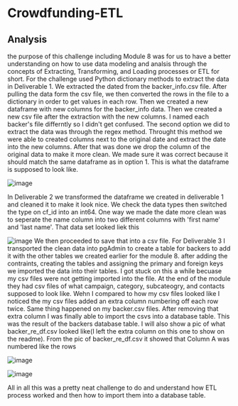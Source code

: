 # Crowdfunding-ETL
 
## Analysis 
the purpose of this challenge including Module 8 was for us to have a better understanding on how to use data modeling and analsis through the concepts of Extracting, Transforming, and Loading processes or ETL for short. For the challenge used Python dictionary methods to extract the data in Deliverable 1. We extracted the dated from the backer_info.csv file. After pulling the data form the csv file, we then converted the rows in the file to a dictionary in order to get values in each row. Then we created a new dataframe with new columns for the backer_info data. Then we created a new csv file after the extraction with the new columns. I named each backer's file differntly so I didn't get confused. The second option we did to extract the data was through the regex method. Throught this method we were able to created columns next to the original date and extract the date into the new columns. After that was done we drop the column of the original data to make it more clean. We made sure it was correct because it should match the same dataframe as in option 1. This is what the dataframe is supposed to look like.

![image](https://user-images.githubusercontent.com/111409181/198515559-e25170f7-c39c-4ac9-a7ee-7b03682f1e4b.png)

In Deliverable 2 we transformed the dataframe we created in deliverable 1 and cleaned it to make it look nice. We check the data types then switched the type on cf_id into an int64. One way we made the date more clean was to seperate the name column into two different columns with 'first name' and 'last name'. That data set looked liek this 

![image](https://user-images.githubusercontent.com/111409181/198516793-936c15d7-9141-4fe2-8b70-12ef5b0629ce.png)
We then proceeded to save that into a csv file. 
For Deliverable 3 I transported the clean data into pgAdmin to create a table for backers to add it with the other tables we created earlier for the module 8. after adding the contraints, creating the tables and assigning the primary and foreign keys we imported the data into their tables. I got stuck on this a while becuase my csv files were not getting imported into the file. At the end of the module they had csv files of what campaign, category, subcateogry, and contacts supposed to look like. Wehn I compared to how my csv files looked like I noticed the my csv files added an extra column numbering off each row twice. Same thing happened on my backer.csv files. After removing that extra column I was finally able to import the csvs into a database table. This was the result of the backers database table. I will also show a pic of what backer_re_df.csv looked like(I left the extra column on this one to show on the readme). From the pic of backer_re_df.csv it showed that Column A was numbered like the rows

![image](https://user-images.githubusercontent.com/111409181/198521081-a8201bdc-b697-4c0a-b292-6cdb77fb62da.png)

![image](https://user-images.githubusercontent.com/111409181/198521358-3e68eff0-80dd-4fe9-a0b1-3e5b03f909a2.png)


All in all this was a pretty neat challenge to do and understand how ETL process worked and then how to import them into a database table. 
